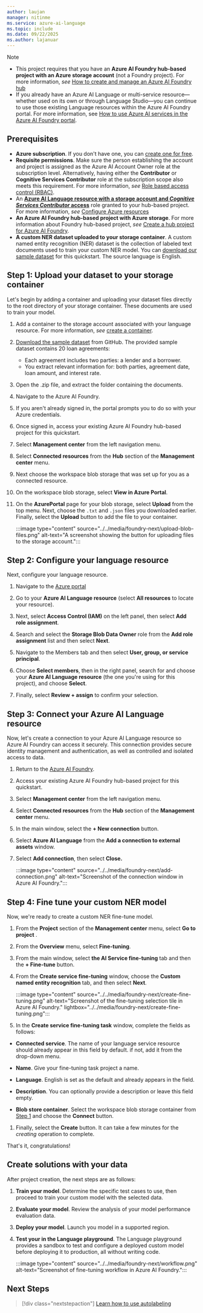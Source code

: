 ```yaml
---
author: laujan
manager: nitinme
ms.service: azure-ai-language
ms.topic: include
ms.date: 09/22/2025
ms.author: lajanuar
---
```


> [!NOTE]
>
> * This project requires that you have an **Azure AI Foundry hub-based project with an Azure storage account** (not a Foundry project). For more information, *see* [How to create and manage an Azure AI Foundry hub](/azure/ai-foundry/how-to/create-azure-ai-resource.)
> * If you already have an Azure AI Language or multi-service resource—whether used on its own or through Language Studio—you can continue to use those existing Language resources within the Azure AI Foundry portal. For more information, see [How to use Azure AI services in the Azure AI Foundry portal](/azure/ai-services/connect-services-ai-foundry-portal).

## Prerequisites

* **Azure subscription**. If you don't have one, you can [create one for free](https://azure.microsoft.com/free/cognitive-services).
* **Requisite permissions**. Make sure the person establishing the account and project is assigned as the Azure AI Account Owner role at the subscription level. Alternatively, having either the **Contributor** or **Cognitive Services Contributor** role at the subscription scope also meets this requirement. For more information, *see* [Role based access control (RBAC)](/azure/ai-foundry/openai/how-to/role-based-access-control#cognitive-services-contributor).
*  An [**Azure AI Language resource with a storage account and *Cognitive Services Contributor* access**](https://portal.azure.com/?Microsoft_Azure_PIMCommon=true#create/Microsoft.CognitiveServicesTextAnalytics) role granted to your hub-based project. For more information, *see* [Configure Azure resources](../../../concepts/configure-azure-resources.md#option-1-configure-an-azure-ai-foundry-resource) 
* **An Azure AI Foundry hub-based project with Azure storage**. For more information about Foundry hub-based project, *see* [Create a hub project for Azure AI Foundry](/azure/ai-foundry/how-to/hub-create-projects).
* **A custom NER dataset uploaded to your storage container**. A custom named entity recognition (NER) dataset is the collection of labeled text documents used to train your custom NER model. You can [download our sample dataset](https://go.microsoft.com/fwlink/?linkid=2175226) for this quickstart. The source language is English.

## Step 1: Upload your dataset to your storage container

Let's begin by adding a container and uploading your dataset files directly to the root directory of your storage container. These documents are used to train your model.

1. Add a container to the storage account associated with your language resource. For more information, *see* [create a container](/azure/storage/blobs/storage-quickstart-blobs-portal#create-a-container).

1. [Download the sample dataset](https://go.microsoft.com/fwlink/?linkid=2175226) from GitHub. The provided sample dataset contains 20 loan agreements:

    * Each agreement includes two parties: a lender and a borrower.
    * You extract relevant information for: both parties, agreement date, loan amount, and interest rate.

1. Open the .zip file, and extract the folder containing the documents.

1. Navigate to the Azure AI Foundry.

1. If you aren't already signed in, the portal prompts you to do so with your Azure credentials.

1. Once signed in, access your existing Azure AI Foundry hub-based project for this quickstart.

1. Select **Management center** from the left navigation menu.

1. Select **Connected resources** from the **Hub** section of the **Management center** menu.

1. Next choose the workspace blob storage that was set up for you as a connected resource.

1. On the workspace blob storage, select **View in Azure Portal**.


1. On the **AzurePortal** page for your blob storage, select **Upload** from the top menu. Next, choose the `.txt` and `.json` files you downloaded earlier. Finally, select the **Upload** button to add the file to your container.

    :::image type="content" source="../../media/foundry-next/upload-blob-files.png" alt-text="A screenshot showing the button for uploading files to the storage account.":::

## Step 2: Configure your language resource

Next, configure your language resource.

1. Navigate to the [Azure portal](https://azure.microsoft.com/#home)

1. Go to your **Azure AI Language resource** (select **All resources** to locate your resource).

1. Next, select **Access Control (IAM)** on the left panel, then select **Add role assignment**.

1. Search and select the **Storage Blob Data Owner** role from the **Add role assignment** list and then select **Next**.

1. Navigate to the Members tab and then select **User, group, or service principal**.

1. Choose **Select members**, then in the right panel, search for and choose your **Azure AI Language resource** (the one you're using for this project), and choose **Select**.

1. Finally, select **Review + assign** to confirm your selection.

## Step 3: Connect your Azure AI Language resource


Now, let's create a connection to your Azure AI Language resource so Azure AI Foundry can access it securely. This connection provides secure identity management and authentication, as well as controlled and isolated access to data.

1. Return to the [Azure AI Foundry](https://ai.azure.com/).

1. Access your existing Azure AI Foundry hub-based project for this quickstart.

1. Select **Management center** from the left navigation menu.

1. Select **Connected resources** from the **Hub** section of the **Management center** menu.

1. In the main  window, select the **+ New connection** button.

1. Select **Azure AI Language** from the **Add a connection to external assets** window.

1. Select **Add connection**, then select **Close.**

    :::image type="content" source="../../media/foundry-next/add-connection.png" alt-text="Screenshot of the connection window in Azure AI Foundry.":::

## Step 4: Fine tune your custom NER model

Now, we're ready to create a  custom NER fine-tune model.

1. From the **Project** section of the **Management center** menu, select **Go to project** .

1. From the **Overview** menu, select **Fine-tuning**.

1. From the main window, select **the AI Service fine-tuning** tab and then the **+ Fine-tune** button.

1. From the **Create service fine-tuning** window, choose the **Custom named entity recognition** tab, and then select **Next**.

    :::image type="content" source="../../media/foundry-next/create-fine-tuning.png" alt-text="Screenshot of the fine-tuning selection tile in Azure AI Foundry." lightbox="../../media/foundry-next/create-fine-tuning.png":::

1. In the **Create service fine-tuning task** window, complete the fields as follows:

  * **Connected service**. The name of your language service resource should already appear in this field by default. if not, add it from the drop-down menu.

  * **Name**. Give your fine-tuning task project a name.

  * **Language**. English is set as the default and already appears in the field.

  * **Description**. You can optionally provide a description or leave this field empty.

   * **Blob store container**. Select the workspace blob storage container from [Step 1](#step-1-upload-your-dataset-to-your-storage-container) and choose the **Connect** button.

1. Finally, select the  **Create** button. It can take a few minutes for the *creating* operation to complete.

That's it, congratulations!


## Create solutions with your data

After project creation, the next steps are as follows:

1. **Train your model**. Determine the specific test cases to use, then proceed to train your custom model with the selected data.
1. **Evaluate your model**. Review the analysis of your model performance evaluation data.
1. **Deploy your model**. Launch you model in a supported region.
1. **Test your in the Language playground**. The Language playground provides a sandbox to test and configure a deployed custom model before deploying it to production, all without writing code.


   :::image type="content" source="../../media/foundry-next/workflow.png" alt-text="Screenshot of fine-tuning workflow in Azure AI Foundry.":::


## Next Steps

> [!div class="nextstepaction"]
> [Learn how to use autolabeling](../../how-to/use-autolabeling.md)